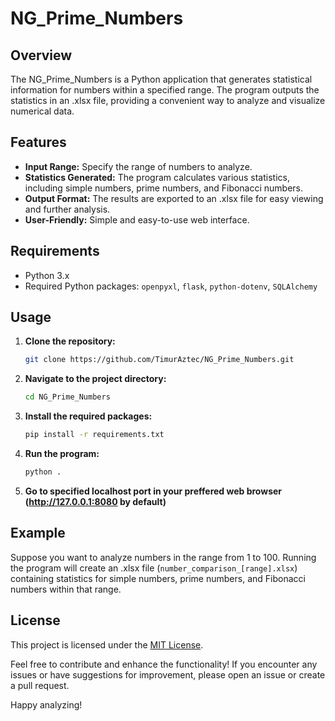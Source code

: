 # NG_Prime_Numbers

## Overview

The NG_Prime_Numbers is a Python application that generates statistical information for numbers within a specified range. The program outputs the statistics in an .xlsx file, providing a convenient way to analyze and visualize numerical data.

## Features

- **Input Range:** Specify the range of numbers to analyze.
- **Statistics Generated:** The program calculates various statistics, including simple numbers, prime numbers, and Fibonacci numbers.
- **Output Format:** The results are exported to an .xlsx file for easy viewing and further analysis.
- **User-Friendly:** Simple and easy-to-use web interface.

## Requirements

- Python 3.x
- Required Python packages: `openpyxl`, `flask`, `python-dotenv`, `SQLAlchemy`

## Usage

1. **Clone the repository:**

    ```bash
    git clone https://github.com/TimurAztec/NG_Prime_Numbers.git
    ```

2. **Navigate to the project directory:**

    ```bash
    cd NG_Prime_Numbers
    ```

3. **Install the required packages:**

    ```bash
    pip install -r requirements.txt
    ```

4. **Run the program:**

    ```bash
    python .
    ```

5. **Go to specified localhost port in your preffered web browser (http://127.0.0.1:8080 by default)**

## Example

Suppose you want to analyze numbers in the range from 1 to 100. Running the program will create an .xlsx file (`number_comparison_[range].xlsx`) containing statistics for simple numbers, prime numbers, and Fibonacci numbers within that range.

## License

This project is licensed under the [MIT License](LICENSE).

Feel free to contribute and enhance the functionality! If you encounter any issues or have suggestions for improvement, please open an issue or create a pull request.

Happy analyzing!
